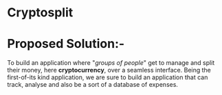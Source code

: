 # Cryptosplit

# Proposed Solution:-
To build an application where "_groups of people_" get to manage and split their money, here **cryptocurrency**, over a seamless interface. Being the first-of-its kind application, we are sure to build an application that can track, analyse and also be a sort of a database of expenses. 

